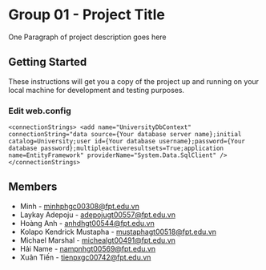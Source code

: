 # Group 01 - Project Title

One Paragraph of project description goes here

## Getting Started

These instructions will get you a copy of the project up and running on your local machine for development and testing purposes.

### Edit web.config

```
<connectionStrings> <add name="UniversityDbContext" connectionString="data source={Your database server name};initial catalog=University;user id={Your database username};password={Your database password};multipleactiveresultsets=True;application name=EntityFramework" providerName="System.Data.SqlClient" /></connectionStrings>
```

## Members

* Minh - minhphgc00308@fpt.edu.vn
* Laykay Adepoju - adepojugt00557@fpt.edu.vn
* Hoàng Anh - anhdhgt00544@fpt.edu.vn
* Kolapo Kendrick Mustapha - mustaphagt00518@fpt.edu.vn
* Michael Marshal - michealgt00491@fpt.edu.vn
* Hải Name - nampnhgt00569@fpt.edu.vn
* Xuân Tiến - tienpxgc00742@fpt.edu.vn
